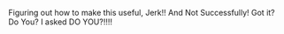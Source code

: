 Figuring out how to make this useful, Jerk!! And Not Successfully! Got it? Do You? I asked DO YOU?!!!!

